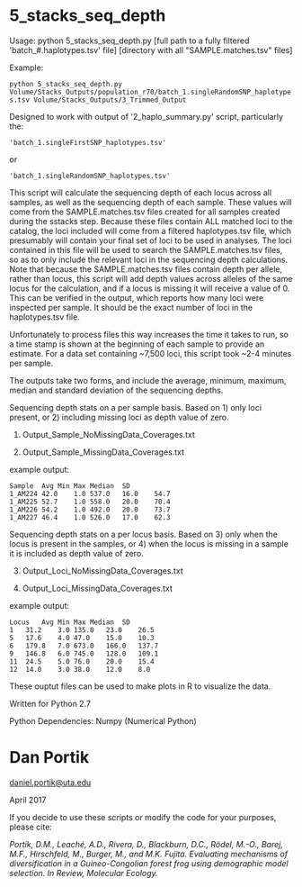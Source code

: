 # 5_stacks_seq_depth

Usage: python 5_stacks_seq_depth.py [full path to a fully filtered 'batch_#.haplotypes.tsv' file] [directory with all "SAMPLE.matches.tsv" files]

Example:

`python 5_stacks_seq_depth.py Volume/Stacks_Outputs/population_r70/batch_1.singleRandomSNP_haplotypes.tsv Volume/Stacks_Outputs/3_Trimmed_Output`


Designed to work with output of '2_haplo_summary.py' script, particularly the:

    'batch_1.singleFirstSNP_haplotypes.tsv' 

or 

    'batch_1.singleRandomSNP_haplotypes.tsv'
    
This script will calculate the sequencing depth of each locus across all samples,
as well as the sequencing depth of each sample. These values will come from the
SAMPLE.matches.tsv files created for all samples created during the sstacks step.
Because these files contain ALL matched loci to the catalog, the loci included
will come from a filtered haplotypes.tsv file, which presumably will contain your
final set of loci to be used in analyses. The loci contained in this file will
be used to search the SAMPLE.matches.tsv files, so as to only include the
relevant loci in the sequencing depth calculations. Note that because the 
SAMPLE.matches.tsv files contain depth per allele, rather than locus, this
script will add depth values across alleles of the same locus for the
calculation, and if a locus is missing it will receive a value of 0. This can be
verified in the output, which reports how many loci were inspected per sample.
It should be the exact number of loci in the haplotypes.tsv file.

Unfortunately to process files this way increases the time it takes to run, so a
time stamp is shown at the beginning of each sample to provide an estimate. For
a data set containing ~7,500 loci, this script took ~2-4 minutes per sample. 


The outputs take two forms, and include the average, minimum, maximum, median
and standard deviation of the sequencing depths.


Sequencing depth stats on a per sample basis. Based on 1) only loci present, or 
2) including missing loci as depth value of zero.

1. Output_Sample_NoMissingData_Coverages.txt

2. Output_Sample_MissingData_Coverages.txt

example output:

```
Sample	Avg	Min	Max	Median	SD
1_AM224	42.0	1.0	537.0	16.0	54.7
1_AM225	52.7	1.0	558.0	20.0	70.4
1_AM226	54.2	1.0	492.0	20.0	73.7
1_AM227	46.4	1.0	526.0	17.0	62.3
```


Sequencing depth stats on a per locus basis. Based on 3) only when the locus is
present in the samples, or 4) when the locus is missing in a sample it is included 
as depth value of zero.

3. Output_Loci_NoMissingData_Coverages.txt

4. Output_Loci_MissingData_Coverages.txt

example output:

```
Locus	Avg	Min	Max	Median	SD
1	31.2	3.0	135.0	23.0	26.5
5	17.6	4.0	47.0	15.0	10.3
6	179.8	7.0	673.0	166.0	137.7
9	146.8	6.0	745.0	128.0	109.1
11	24.5	5.0	76.0	20.0	15.4
12	14.0	3.0	38.0	12.0	8.0
```


These ouptut files can be used to make plots in R to visualize the data. 
    
    
Written for Python 2.7

Python Dependencies: Numpy (Numerical Python)

# Dan Portik

daniel.portik@uta.edu

April 2017



If you decide to use these scripts or modify the code for your purposes, please cite:

*Portik, D.M., Leaché, A.D., Rivera, D., Blackburn, D.C., Rödel, M.-O., Barej, M.F., 
Hirschfeld, M., Burger, M., and M.K. Fujita. Evaluating mechanisms of diversification 
in a Guineo-Congolian forest frog using demographic model selection. 
In Review, Molecular Ecology.*
